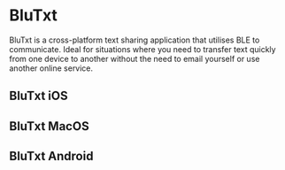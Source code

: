# BluTxt
BluTxt is a cross-platform text sharing application that utilises BLE to communicate. Ideal for situations where you need to transfer text quickly from one device to another without the need to email yourself or use another online service. 






BluTxt iOS
-----------

BluTxt MacOS
------------

BluTxt Android
--------------
